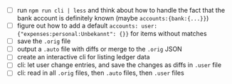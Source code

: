 * [ ] run ``npm run cli | less`` and think about how to handle the fact that the bank account is definitely known (maybe `accounts:{bank:{...}}`)
* [ ] figure out how to add a default `accounts: user: {"expenses:personal:Unbekannt": {}}` for items without matches
* [ ] save the `.orig` file
* [ ] output a `.auto` file with diffs or merge to the `.orig` JSON
* [ ] create an interactive cli for listing ledger data
* [ ] cli: let user change entries, and save the changes as diffs in `.user` file
* [ ] cli: read in all `.orig` files, then `.auto` files, then `.user` files
